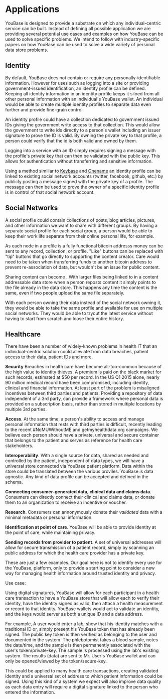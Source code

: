 # Applications

YouBase is designed to provide a substrate on which any individual-centric service can be built. Instead of defining all possible application we are providing several potential use cases and examples on how YouBase can be used to solve specific problems. We intend to follow with industry-specific papers on how YouBase can be used to solve a wide variety of personal data store problems.

## Identity

By default, YouBase does not contain or require any personally-identifiable information.  However for uses such as logging into a site or providing government-issued identification, an identity profile can be defined. Keeping all identity information in an identity profile keeps it siloed from all other personal information with an individual's YouBase wallet. An individual would be able to create multiple identity profiles to separate data even further and provide fine-grain control.

An identity profile could have a collection dedicated to government issued IDs giving the government write access to that collection. This would allow the government to write ids directly to a person's wallet including an issuer signature to prove the ID is valid. By owning the private key to that profile, a person could verify that the id is both valid and owned by them.

Logging into a service with an ID simply requires signing a message with the profile's private key that can then be validated with the public key. This allows for authentication without transferring and sensitive information.

Using a method similiar to [Keybase](https://keybase.io) and [Onename](https://onename.com) an identity profile can be linked to existing social network accounts (twitter, facebook, github, etc.) by publicly posting a message signed with the private key of a profile. The message can then be used to prove the owner of a specific identity profile is in control of that social network account.

## Social Networks

A social profile could contain collections of posts, blog articles, pictures, and other information we want to share with different groups. By having a separate social profile for each social group, a person would be able to keep their work life separate from their online personal life, for example.  

As each node in a profile is a fully functional bitcoin addresss money can be sent to any record, collection, or profile. "Like" buttons can be replaced with "tip" buttons that go directly to supporting the content creator. Care would need to be taken when transferring funds to another bitcoin address to prevent re-association of data, but wouldn't be an issue for public content.

Sharing content can become . With larger files being linked to in a content addressable data store when a person reposts content it simply points to the file already in the data store. This happens any time the content is the same, even if two people upload the same file separately.

With each person owning their data instead of the social network owning it, they would be able to take the same profile and available for use on multiple social networks. They would be able to tryout the latest service without having to start from scratch and loose their entire history.

## Healthcare

There have been a number of widely-known problems in health IT that an individual-centric solution could alleviate from data breaches, patient access to their data, patient IDs and more.

**Security** Breaches in health care have become all-too-common because of the high value to identity thieves. A premium is paid on the black market for such records, estimated at $50 per record. In the US Q1 2015 alone, nearly 90 million medical record have been compromised, including identity, clinical and financial information. At least part of the problem is misaligned incentives between third parties and patients. Providing a repository of data independent of a 3rd party, can provide a framework where personal data is provided on a subscription basis, rather than stored in multiple locations by multiple 3rd parties.

**Access**. At the same time, a person's ability to access and manage personal information that rests with third parties is difficult, recently leading to the recent #NoMUWithoutME and getmyhealthdata.org campaigns. We believe each person should have a private, universal and secure container that belongs to the patient and serves as reference for health care stakeholders.

**Interoperability**. With a single source for data, shared as needed and controlled by the patient, independent of data types, we will have a universal store connected via YouBase patient platform. Data within the store could be translated between the various proviles. YouBase is data agnostic. Any kind of data profile can be accepted and defined in the schema.

**Connecting consumer-generated data, clinical data and claims data.** Consumers can directly connect their clinical and claims data, or donate them to an organization to receive an incentive or voucher.

**Research**. Consumers can annonymously donate their *validated* data with a minimal metadata or personal information.

**Identification at point of care**. YouBase will be able to provide identity at the point of care, while maintaining privacy.

**Sending records from provider to patient**. A set of universal addresses will allow for secure transmission of a patient record, simply by scanning an public address for which the health care provider has a private key.

These are just a few examples. Our goal here is not to identify every use for the YouBase, platform, only to provide a starting point to consider a new way for managing health information around trusted identity and privacy.

Use case:

Using digital signatures, YouBase will allow for each participant in a health care transaction to have a YouBase store that will allow each to verify their identity, have the identity signed as valid, then attach a health measurement or record to that identity.  YouBase wallets would act to validate an identity, and the keys would server as both a unique ID and a data address.

For example,
A user would enter a lab, show that his identity matches with a traditional ID or, simply present his
YouBase token that has already been signed. The public key token is then verified as belonging to the user and documented in the system. The phlebotomist takes a blood sample, notes the date/time, and the sample is then permanently associated with the user's token/private-key. The sample is processed using the lab's existing system. The results (data) are sent to Mr. User's YouBase wallet and can only be opened/viewed by the token/secure-key.

This could be applied to many health care transactions, creating validated identity and a universal set of address to which patient information could be signed. Using this kind of a system we expect will also improve data quality as each data entry will require a digital signature linked to the person who entered the information.



